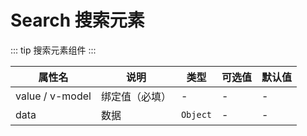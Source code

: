 # Search 搜索元素

::: tip
搜索元素组件
:::

| 属性名             | 说明      | 类型       | 可选值 | 默认值 |
|-----------------|---------|----------|-----|-----|
| value / v-model | 绑定值（必填） | -        | -   | -   |
| data            | 数据      | `Object` | -   | -   |
